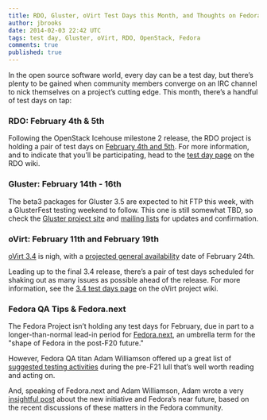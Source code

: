 ```yaml
---
title: RDO, Gluster, oVirt Test Days this Month, and Thoughts on Fedora.next
author: jbrooks
date: 2014-02-03 22:42 UTC
tags: test day, Gluster, oVirt, RDO, OpenStack, Fedora
comments: true
published: true
---
```


In the open source software world, every day can be a test day, but there’s plenty to be gained when community members converge on an IRC channel to nick themselves on a project’s cutting edge. This month, there’s a handful of test days on tap:

### RDO: February 4th & 5th

Following the OpenStack Icehouse milestone 2 release, the RDO project is holding a pair of test days on [February 4th and 5th](http://openstack.redhat.com/forum/discussion/965/icehouse-milestone-2-test-day-feb-4-5). For more information, and to indicate that you’ll be participating, head to the [test day page](http://openstack.redhat.com/RDO_test_day_Icehouse_milestone_2) on the RDO wiki.

### Gluster: February 14th - 16th

The beta3 packages for Gluster 3.5 are expected to hit FTP this week, with a GlusterFest testing weekend to follow. This one is still somewhat TBD, so check the [Gluster project site](http://www.gluster.org/) and [mailing lists](http://www.gluster.org/interact/mailinglists/) for updates and confirmation.

### oVirt: February 11th and February 19th

[oVirt 3.4](http://community.redhat.com/blog/2014/01/ovirt-3.4-all-about-easier-installation-administration/) is nigh, with a [projected general availability](http://www.ovirt.org/OVirt_3.4_release_management) date of February 24th.

Leading up to the final 3.4 release, there’s a pair of test days scheduled for shaking out as many issues as possible ahead of the release. For more information, see the [3.4 test days page](http://www.ovirt.org/OVirt_3.4_TestDay) on the oVirt project wiki.

### Fedora QA Tips & Fedora.next

The Fedora Project isn’t holding any test days for February, due in part to a longer-than-normal lead-in period for [Fedora.next](http://fedoraproject.org/wiki/Fedora.next), an umbrella term for the "shape of Fedora in the post-F20 future."

However, Fedora QA titan Adam Williamson offered up a great list of [suggested testing activities](https://lists.fedoraproject.org/pipermail/test/2014-January/120167.html) during the pre-F21 lull that’s well worth reading and acting on.

And, speaking of Fedora.next and Adam Williamson, Adam wrote a very [insightful post](https://www.happyassassin.net/2014/01/31/good-morning-bugfixing-and-thinking-about-fedora-next/) about the new initiative and Fedora’s near future, based on the recent discussions of these matters in the Fedora community.
